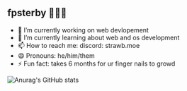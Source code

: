 ## fpsterby 🧑🏻‍💻
<!--
**catsmuggler44/catsmuggler44** is a ✨ _special_ ✨ repository because its `README.md` (this file) appears on your GitHub profile.

Here are some ideas to get you started:

- 👯 I’m looking to collaborate on ...
- 🤔 I’m looking for help with ...
- 💬 Ask me about 
-->
- 🔭 I’m currently working on web devlopement
- 🌱 I’m currently learning about web and os development
- 📫 How to reach me: discord: strawb.moe
- 😄 Pronouns: he/him/them
- ⚡ Fun fact: takes 6 months for ur finger nails to growd

![Anurag's GitHub stats](https://github-readme-stats.vercel.app/api?username=fpsterby&show_icons=true&theme=transparent)
